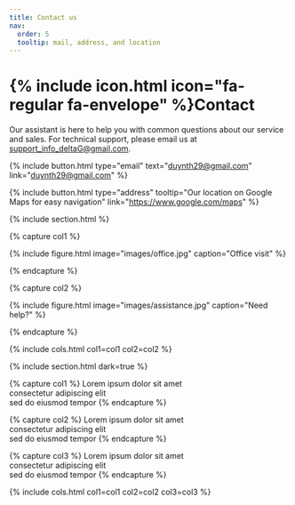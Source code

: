 ```yaml
---
title: Contact us
nav:
  order: 5
  tooltip: mail, address, and location
---
```


# {% include icon.html icon="fa-regular fa-envelope" %}Contact

Our assistant is here to help you with common questions about our service and sales. For technical support, please email us at support_info_deltaG@gmail.com.

{%
  include button.html
  type="email"
  text="duynth29@gmail.com"
  link="duynth29@gmail.com"
%}

{%
  include button.html
  type="address"
  tooltip="Our location on Google Maps for easy navigation"
  link="https://www.google.com/maps"
%}

{% include section.html %}

{% capture col1 %}

{%
  include figure.html
  image="images/office.jpg"
  caption="Office visit"
%}

{% endcapture %}

{% capture col2 %}

{%
  include figure.html
  image="images/assistance.jpg"
  caption="Need help?"
%}

{% endcapture %}

{% include cols.html col1=col1 col2=col2 %}

{% include section.html dark=true %}

{% capture col1 %}
Lorem ipsum dolor sit amet  
consectetur adipiscing elit  
sed do eiusmod tempor
{% endcapture %}

{% capture col2 %}
Lorem ipsum dolor sit amet  
consectetur adipiscing elit  
sed do eiusmod tempor
{% endcapture %}

{% capture col3 %}
Lorem ipsum dolor sit amet  
consectetur adipiscing elit  
sed do eiusmod tempor
{% endcapture %}

{% include cols.html col1=col1 col2=col2 col3=col3 %}
